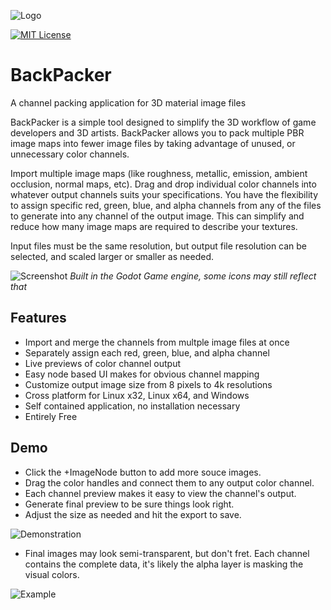 
![Logo](https://github.com/pemguin005/BackPacker/blob/main/Images/Spalsh.png?raw=true)


[![MIT License](https://img.shields.io/badge/License-MIT-green.svg)](https://choosealicense.com/licenses/mit/)
# BackPacker

A channel packing application for 3D material image files

BackPacker is a simple tool designed to simplify the 3D workflow of game developers and 3D artists. BackPacker allows you to pack multiple PBR image maps into fewer image files by taking advantage of unused, or unnecessary color channels.

Import multiple image maps (like roughness, metallic, emission, ambient occlusion, normal maps, etc). Drag and drop individual color channels into whatever output channels suits your specifications. You have the flexibility to assign specific red, green, blue, and alpha channels from any of the files to generate into any channel of the output image. This can simplify and reduce how many image maps are required to describe your textures.

Input files must be the same resolution, but output file resolution can be selected, and scaled larger or smaller as needed. 

![Screenshot](https://github.com/pemguin005/BackPacker/blob/main/Images/Backpacker-stillshot.png?raw=true)
_Built in the Godot Game engine, some icons may still reflect that_

## Features

- Import and merge the channels from multple image files at once
- Separately assign each red, green, blue, and alpha channel
- Live previews of color channel output
- Easy node based UI makes for obvious channel mapping
- Customize output image size from 8 pixels to 4k resolutions
- Cross platform for Linux x32, Linux x64, and Windows
- Self contained application, no installation necessary
- Entirely Free


## Demo

- Click the +ImageNode button to add more souce images.
- Drag the color handles and connect them to any output color channel. 
- Each channel preview makes it easy to view the channel's output.
- Generate final preview to be sure things look right.
- Adjust the size as needed and hit the export to save.

![Demonstration](https://github.com/pemguin005/BackPacker/blob/main/Images/Backpacker-GithubDemo.gif?raw=true)

- Final images may look semi-transparent, but don't fret. Each channel contains the complete data, it's likely the alpha layer is masking the visual colors.

![Example](https://github.com/pemguin005/BackPacker/blob/main/Images/Brick_packed.png?raw=true)
